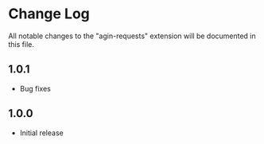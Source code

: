 # Change Log

All notable changes to the "agin-requests" extension will be documented in this file.

## 1.0.1
- Bug fixes

## 1.0.0

- Initial release